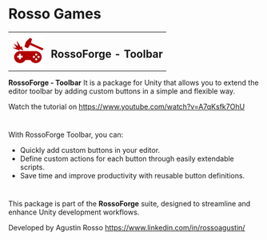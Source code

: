 # Rosso Games

<table>
  <tr>
    <td><img src="https://github.com/rossogames/RossoForge-Toolbar/blob/package-main/logo.png?raw=true" alt="RossoForge" width="64"/></td>
    <td><h2>RossoForge - Toolbar</h2></td>
  </tr>
</table>

**RossoForge - Toolbar** It is a package for Unity that allows you to extend the editor toolbar by adding custom buttons in a simple and flexible way.

Watch the tutorial on https://www.youtube.com/watch?v=A7qKsfk7OhU
#
With RossoForge Toolbar, you can:

- Quickly add custom buttons in your editor.
- Define custom actions for each button through easily extendable scripts.
- Save time and improve productivity with reusable button definitions.

#
This package is part of the **RossoForge** suite, designed to streamline and enhance Unity development workflows.

Developed by Agustin Rosso
https://www.linkedin.com/in/rossoagustin/
